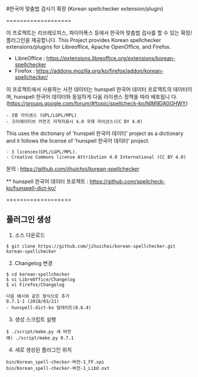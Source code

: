 #한국어 맞춤법 검사기 확장
(Korean spellchecker extension/plugin)

===================

이 프로젝트는 리브레오피스, 파이어폭스 등에서 한국어 맞춤법 검사를 할 수 있는 
확장/플러그인을 제공합니다.
This Project provides Korean spellchecker extensions/plugins for Libreoffice,
Apache OpenOffice, and Firefox.

- LibreOffice : https://extensions.libreoffice.org/extensions/korean-spellchecker
- Firefox : https://addons.mozilla.org/ko/firefox/addon/korean-spellchecker/

이 프로젝트에서 사용하는 사전 데이터는 hunspell 한국어 데이터 프로젝트의 
데이터이며, hunspell 한국어 데이터와 동일하게 다음 라이센스 정책을 따라 배포됩니
다.(https://groups.google.com/forum/#!topic/spellcheck-ko/NlM9DA0GHWY)

	- 3중 라이센스 (GPL/LGPL/MPL)
	- 크리에이티브 커먼즈 저작자표시 4.0 국제 라이선스(CC BY 4.0)

This uses the dictionary of 'hunspell 한국어 데이터' project as a dictionary
and it follows the license of 'hunspell 한국어 데이터' project.

	- 3 licences(GPL/LGPL/MPL).
	- Creative Commons license Attribution 4.0 International (CC BY 4.0)

문의 : https://github.com/jihuichoi/korean-spellchecker

** hunspell 한국어 데이터 프로젝트
: https://github.com/spellcheck-ko/hunspell-dict-ko/



===================

## 플러그인 생성

1) 소스 다운로드
```
$ git clone https://github.com/jihuichoi/korean-spellchecker.git korean-spellchecker
```

2) Changelog 변경
```
$ cd korean-spellchecker
$ vi LibreOffice/Changelog
$ vi Firefox/Changelog

다음 예시와 같은 형식으로 추가
0.7.1-1 (2018/03/21)
- hunspell-dict-ko 업데이트(0.6.4)
```

3) 생성 스크립트 실행
```
$ ./script/make.py 새 버전
예) ./script/make.py 0.7.1
```

4) 새로 생성된 플러그인 위치
```
bin/Korean_spell-checker-버전-1_FF.xpi
bin/Korean_spell-checker-버전-1_LibO.oxt
```
